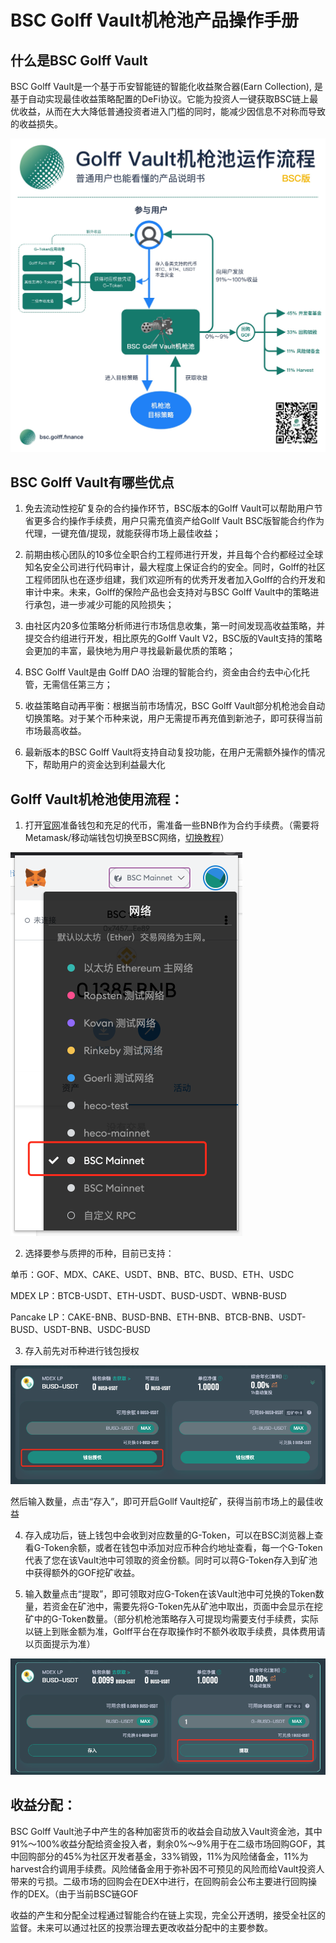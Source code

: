 # BSC Golff Vault机枪池产品操作手册

## 什么是BSC Golff Vault

BSC Golff Vault是一个基于币安智能链的智能化收益聚合器(Earn Collection), 是基于自动实现最佳收益策略配置的DeFi协议。它能为投资人一键获取BSC链上最优收益，从而在大大降低普通投资者进入门槛的同时，能减少因信息不对称而导致的收益损失。

![image](images/BSCVault/1.jpg)

## BSC Golff Vault有哪些优点
1. 免去流动性挖矿复杂的合约操作环节，BSC版本的Golff Vault可以帮助用户节省更多合约操作手续费，用户只需充值资产给Gollf Vault BSC版智能合约作为代理，一键充值/提现，就能获得市场上最佳收益；

2. 前期由核心团队的10多位全职合约工程师进行开发，并且每个合约都经过全球知名安全公司进行代码审计，最大程度上保证合约的安全。同时，Golff的社区工程师团队也在逐步组建，我们欢迎所有的优秀开发者加入Golff的合约开发和审计中来。未来，Golff的保险产品也会支持对与BSC Golff Vault中的策略进行承包，进一步减少可能的风险损失；

3. 由社区内20多位策略分析师进行市场信息收集，第一时间发现高收益策略，并提交合约组进行开发，相比原先的Golff Vault V2，BSC版的Vault支持的策略会更加的丰富，最快地为用户寻找最新最优质的策略；

4. BSC Golff Vault是由 Golff DAO 治理的智能合约，资金由合约去中心化托管，无需信任第三方；

5. 收益策略自动再平衡：根据当前市场情况，BSC Golff Vault部分机枪池会自动切换策略。对于某个币种来说，用户无需提币再充值到新池子，即可获得当前市场最高收益。

6. 最新版本的BSC Golff Vault将支持自动复投功能，在用户无需额外操作的情况下，帮助用户的资金达到利益最大化

## Golff Vault机枪池使用流程：
1. 打开[官网](https://bsc.golff.finance)准备钱包和充足的代币，需准备一些BNB作为合约手续费。（需要将Metamask/移动端钱包切换至BSC网络，[切换教程](/zh-cn/BSC)）

![image](images/BSCVault/2.png)


2. 选择要参与质押的币种，目前已支持：

单币：GOF、MDX、CAKE、USDT、BNB、BTC、BUSD、ETH、USDC

MDEX LP：BTCB-USDT、ETH-USDT、BUSD-USDT、WBNB-BUSD

Pancake LP：CAKE-BNB、BUSD-BNB、ETH-BNB、BTCB-BNB、USDT-BUSD、USDT-BNB、USDC-BUSD

3. 存入前先对币种进行钱包授权

![image](images/BSCVault/3.png)

然后输入数量，点击“存入”，即可开启Gollf Vault挖矿，获得当前市场上的最佳收益

4. 存入成功后，链上钱包中会收到对应数量的G-Token，可以在BSC浏览器上查看G-Token余额，或者在钱包中添加对应币种合约地址查看，每一个G-Token代表了您在该Vault池中可领取的资金份额。同时可以蒋G-Token存入到矿池中获得额外的GOF挖矿收益。

5. 输入数量点击“提取”，即可领取对应G-Token在该Vault池中可兑换的Token数量，若资金在矿池中，需要先将G-Token先从矿池中取出，页面中会显示在挖矿中的G-Token数量。（部分机枪池策略存入可提现均需要支付手续费，实际以链上到账金额为准，Golff平台在存取操作时不额外收取手续费，具体费用请以页面提示为准）

![image](images/BSCVault/4.png)


## 收益分配：
BSC Golff Vault池子中产生的各种加密货币的收益会自动放入Vault资金池，其中91%～100%收益分配给资金投入者，剩余0%～9%用于在二级市场回购GOF，其中回购部分的45%为社区开发者基金，33%销毁，11%为风险储备金，11%为harvest合约调用手续费。风险储备金用于弥补因不可预见的风险而给Vault投资人带来的亏损。二级市场的回购会在DEX中进行，在回购前会公布主要进行回购操作的DEX。（由于当前BSC链GOF

收益的产生和分配全过程通过智能合约在链上实现，完全公开透明，接受全社区的监督。未来可以通过社区的投票治理去更改收益分配中的主要参数。